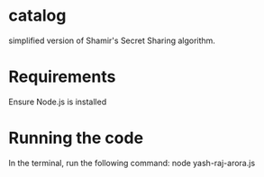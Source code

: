 # catalog
simplified version of Shamir's Secret Sharing algorithm.

#  Requirements
Ensure Node.js is installed

# Running the code
In the terminal, run the following command: node yash-raj-arora.js
